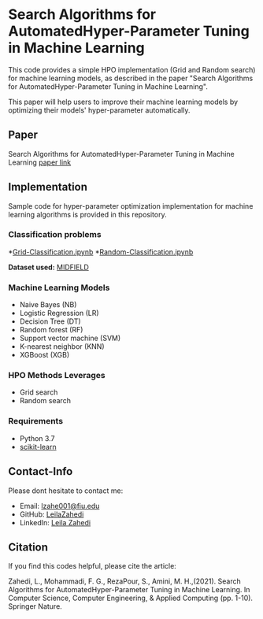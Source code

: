 # Search Algorithms for AutomatedHyper-Parameter Tuning in Machine Learning

This code provides a simple HPO implementation (Grid and Random search) for machine learning models, as described in the paper "Search Algorithms for AutomatedHyper-Parameter Tuning in Machine Learning".  

This paper will help users to improve their machine learning models by optimizing their models' hyper-parameter automatically.

## Paper
Search Algorithms for AutomatedHyper-Parameter Tuning in Machine Learning
[paper link](https://link)  

## Implementation
Sample code for hyper-parameter optimization implementation for machine learning algorithms is provided in this repository.  
  
### Classification problems 
*[Grid-Classification.ipynb](https://github.com/LeilaZa/HyperParameter-Optimization/blob/master/Grid_Classification.ipynb) 
*[Random-Classification.ipynb](https://github.com/LeilaZa/HyperParameter-Optimization/blob/master/Random_Classification.ipynb)   

**Dataset used:** [MIDFIELD](https://engineering.purdue.edu/MIDFIELD)   

### Machine Learning Models 
* Naive Bayes (NB)
* Logistic Regression (LR)
* Decision Tree (DT)
* Random forest (RF)
* Support vector machine (SVM)
* K-nearest neighbor (KNN)  
* XGBoost (XGB)

### HPO Methods Leverages  
* Grid search
* Random search

### Requirements  
* Python 3.7  
* [scikit-learn](https://scikit-learn.org/stable/)  


## Contact-Info
Please dont hesitate to contact me: 
* Email: [lzahe001@fiu.edu](mailto:lzahe001@fiu.edu)
* GitHub: [LeilaZahedi](https://github.com/LeilaZa)
* LinkedIn: [Leila Zahedi](https://www.linkedin.com/in/leilaazahedi/)

## Citation
If you find this codes helpful, please cite the article:  

Zahedi, L., Mohammadi, F. G., RezaPour, S., Amini, M. H.,(2021). Search Algorithms for AutomatedHyper-Parameter Tuning in Machine Learning. In Computer Science, Computer Engineering, & Applied Computing (pp. 1-10). Springer Nature.

